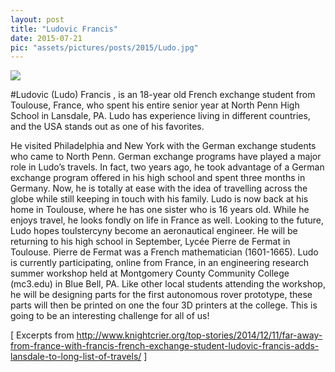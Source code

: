```yaml
---
layout: post
title: "Ludovic Francis"
date: 2015-07-21
pic: "assets/pictures/posts/2015/Ludo.jpg"
---
```

<img src="{{site.baseurl}}/{{page.pic}}"/>

#Ludovic (Ludo) Francis
, is an 18-year old French exchange student from Toulouse, France, who spent his entire senior year at North Penn High School in Lansdale, PA. Ludo has experience living in different countries, and the USA stands out as one of his favorites.

He visited Philadelphia and New York with the German exchange students who came to North Penn. German exchange programs have played a major role in Ludo’s travels. In fact, two years ago, he took advantage of a German exchange program offered in his high school and spent three months in Germany. Now, he is totally at ease with the idea of travelling across the globe while still keeping in touch with his family.
Ludo is now back at his home in Toulouse, where he has one sister who is 16 years old. While he enjoys travel, he looks fondly on life in France as well. Looking to the future, Ludo hopes toulstercyny
 become an aeronautical engineer. He will be returning to his high school in September, Lycée Pierre de Fermat in Toulouse. Pierre de Fermat was a French mathematician (1601-1665).
Ludo is currently participating, online from France, in an engineering research summer workshop held at Montgomery County Community College (mc3.edu) in Blue Bell, PA. Like other local students attending the workshop, he will be designing parts for the first autonomous rover prototype, these parts will then be printed on one the four 3D printers at the college.
This is going to be an interesting challenge for all of us!

[ Excerpts from <http://www.knightcrier.org/top-stories/2014/12/11/far-away-from-france-with-francis-french-exchange-student-ludovic-francis-adds-lansdale-to-long-list-of-travels/> ]
